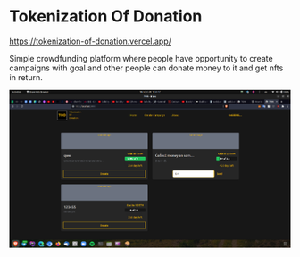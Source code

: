 # Tokenization Of Donation

https://tokenization-of-donation.vercel.app/

Simple crowdfunding platform where people have opportunity to create campaigns with goal and other people can donate money to it and get nfts in return.

![image.png](./image.png)
